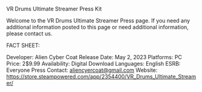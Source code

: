 VR Drums Ultimate Streamer Press Kit

Welcome to the VR Drums Ultimate Streamer Press page. If you need any additional information posted to this page or need additional information, please contact us.

FACT SHEET:

Developer: Alien Cyber Coat 
Release Date: May 2, 2023
Platforms: PC
Price: 2$9.99
Availability: Digital Download
Languages: English
ESRB: Everyone
Press Contact: aliencyercoat@gmail.com
Website: https://store.steampowered.com/app/2354400/VR_Drums_Ultimate_Streamer/
